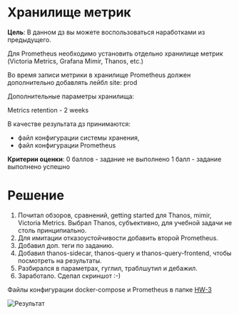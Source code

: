 # Хранилище метрик

**Цель**:
В данном дз вы можете воспользоваться наработками из предыдущего.

Для Prometheus необходимо установить отдельно хранилище метрик (Victoria Metrics, Grafana Mimir, Thanos, etc.)

Во время записи метрики в хранилище Prometheus должен дополнительно добавлять лейбл site: prod

Дополнительные параметры хранилища:

Metrics retention - 2 weeks

В качестве результата дз принимаются:
- файл конфигурации системы хранения,
- файл конфигурации Prometheus


**Критерии оценки**:
0 баллов - задание не выполнено
1 балл - задание выполнено успешно

# Решение

1. Почитал обзоров, сравнений, getting started для Thanos, mimir, Victoria Metrics. Выбрал Thanos, субъективно, для учебной задачи не столь принципиально.
2. Для имитации отказоустойчивости добавить второй Prometheus.
3. Добавил доп. теги по заданию.
4. Добавил thanos-sidecar, thanos-query и thanos-query-frontend, чтобы посмотреть на результаты. 
5. Разбирался в параметрах, гуглил, траблшутил и дебажил.
6. Заработало. Сделал скриншот :-)

Файлы конфигурации docker-compose и Prometheus в папке [HW-3](HW-3)

![Результат](2023-07-30_10-40-09.png)
